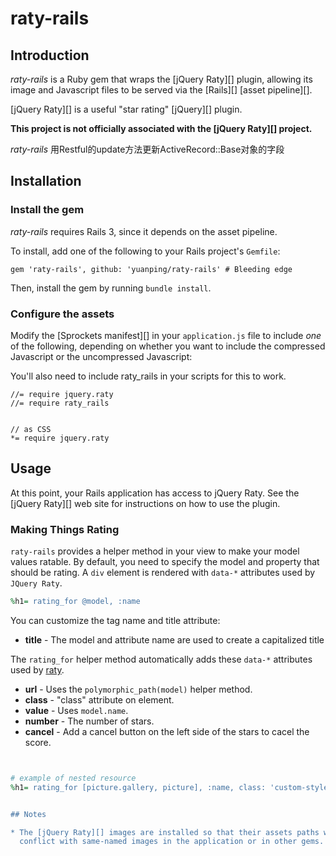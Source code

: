 # raty-rails

## Introduction

*raty-rails* is a Ruby gem that wraps the [jQuery Raty][] plugin,
allowing its image and Javascript files to be served via the [Rails][]
[asset pipeline][].

[jQuery Raty][] is a useful "star rating" [jQuery][] plugin.

**This project is not officially associated with the [jQuery Raty][] project.**

*raty-rails* 用Restful的update方法更新ActiveRecord::Base对象的字段

## Installation

### Install the gem

*raty-rails* requires Rails 3, since it depends on the asset pipeline.

To install, add one of the following to your Rails project's `Gemfile`:

    gem 'raty-rails', github: 'yuanping/raty-rails' # Bleeding edge

Then, install the gem by running `bundle install`.

### Configure the assets

Modify the [Sprockets manifest][] in your `application.js` file to include
*one* of the following, depending on whether you want to include the compressed
Javascript or the uncompressed Javascript:

You'll also need to include raty_rails in your scripts for this to work.

    //= require jquery.raty
    //= require raty_rails
  
  
    // as CSS
    *= require jquery.raty

## Usage

At this point, your Rails application has access to jQuery Raty. See the
[jQuery Raty][] web site for instructions on how to use the plugin.


### Making Things Rating

`raty-rails` provides a helper method in your view to make your model values ratable. 
By default, you need to specify the model and property that should be rating. 
A `div` element is rendered with `data-*` attributes used by `JQuery Raty`.

```ruby
%h1= rating_for @model, :name
```

You can customize the tag name and title attribute:

* **title** - The model and attribute name are used to create a capitalized title

The `rating_for` helper method automatically adds these `data-*` attributes used by [raty](http://wbotelhos.com/raty).

* **url** - Uses the `polymorphic_path(model)` helper method.
* **class** - "class" attribute on element.
* **value** - Uses `model.name`. 
* **number** - The number of stars.
* **cancel** - Add a cancel button on the left side of the stars to cacel the score.

```ruby


# example of nested resource
%h1= rating_for [picture.gallery, picture], :name, class: 'custom-style'


## Notes

* The [jQuery Raty][] images are installed so that their assets paths won't
  conflict with same-named images in the application or in other gems.

